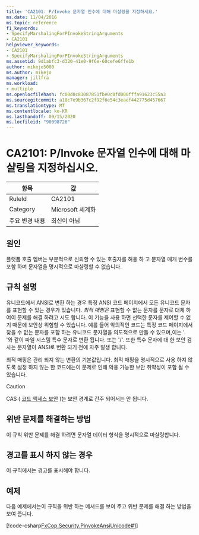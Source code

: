 ```yaml
---
title: 'CA2101: P/Invoke 문자열 인수에 대해 마샬링을 지정하세요.'
ms.date: 11/04/2016
ms.topic: reference
f1_keywords:
- SpecifyMarshalingForPInvokeStringArguments
- CA2101
helpviewer_keywords:
- CA2101
- SpecifyMarshalingForPInvokeStringArguments
ms.assetid: 9d1abfc3-d320-41e0-9f6e-60cefe6ffe1b
author: mikejo5000
ms.author: mikejo
manager: jillfra
ms.workload:
- multiple
ms.openlocfilehash: fc00d0c81087851fbe0c0fd000fffa91623c55a3
ms.sourcegitcommit: a18c7e9b367c2f92f6e54c3eaef442775d457667
ms.translationtype: MT
ms.contentlocale: ko-KR
ms.lasthandoff: 09/15/2020
ms.locfileid: "90098726"
---
```

# <a name="ca2101-specify-marshaling-for-pinvoke-string-arguments"></a>CA2101: P/Invoke 문자열 인수에 대해 마샬링을 지정하십시오.

|항목|값|
|-|-|
|RuleId|CA2101|
|Category|Microsoft 세계화|
|주요 변경 내용|최신이 아님|

## <a name="cause"></a>원인
플랫폼 호출 멤버는 부분적으로 신뢰할 수 있는 호출자를 허용 하 고 문자열 매개 변수를 포함 하며 문자열을 명시적으로 마샬링할 수 없습니다.

## <a name="rule-description"></a>규칙 설명
유니코드에서 ANSI로 변환 하는 경우 특정 ANSI 코드 페이지에서 모든 유니코드 문자를 표현할 수 있는 경우가 있습니다. *최적 매핑은* 표현할 수 없는 문자를 문자로 대체 하 여이 문제를 해결 하려고 시도 합니다. 이 기능을 사용 하면 선택한 문자를 제어할 수 없기 때문에 보안상 위험할 수 있습니다. 예를 들어 악의적인 코드는 특정 코드 페이지에서 찾을 수 없는 문자를 포함 하는 유니코드 문자열을 의도적으로 만들 수 있으며,이는 '. '와 같이 파일 시스템 특수 문자로 변환 됩니다. 또는 '/'. 또한 특수 문자에 대 한 보안 검사는 문자열이 ANSI로 변환 되기 전에 자주 발생 합니다.

최적 매핑은 관리 되지 않는 변환의 기본값입니다. 최적 매핑을 명시적으로 사용 하지 않도록 설정 하지 않는 한 코드에는이 문제로 인해 악용 가능한 보안 취약성이 포함 될 수 있습니다.

> [!CAUTION]
> CAS ( [코드 액세스 보안](/dotnet/framework/misc/code-access-security) )는 보안 경계로 간주 되어서는 안 됩니다.

## <a name="how-to-fix-violations"></a>위반 문제를 해결하는 방법
이 규칙 위반 문제를 해결 하려면 문자열 데이터 형식을 명시적으로 마샬링합니다.

## <a name="when-to-suppress-warnings"></a>경고를 표시 하지 않는 경우
이 규칙에서는 경고를 표시해야 합니다.

## <a name="example"></a>예제
다음 예제에서는이 규칙을 위반 하는 메서드를 보여 주고 위반 문제를 해결 하는 방법을 보여 줍니다.

[!code-csharp[FxCop.Security.PinvokeAnsiUnicode#1](../code-quality/codesnippet/CSharp/ca2101-specify-marshaling-for-p-invoke-string-arguments_1.cs)]
